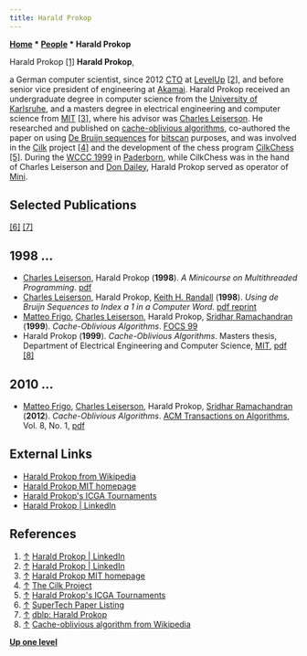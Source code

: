 ```yaml
---
title: Harald Prokop
---
```

**[Home](Home "Home") * [People](People "People") * Harald Prokop**

[](https://www.linkedin.com/in/prokop) Harald Prokop <a id="cite-note-1" href="#cite-ref-1">[1]</a>
**Harald Prokop**,

a German computer scientist, since 2012 [CTO](https://en.wikipedia.org/wiki/Chief_technology_officer) at [LevelUp](https://en.wikipedia.org/wiki/LevelUp) <a id="cite-note-2" href="#cite-ref-2">[2]</a>, and before senior vice president of engineering at [Akamai](https://en.wikipedia.org/wiki/Akamai_Technologies).
Harald Prokop received an undergraduate degree in computer science from the [University of Karlsruhe](https://en.wikipedia.org/wiki/University_of_Karlsruhe_%28TH%29), and a masters degree in electrical engineering and computer science from [MIT](Massachusetts_Institute_of_Technology "Massachusetts Institute of Technology") <a id="cite-note-3" href="#cite-ref-3">[3]</a>, where his advisor was [Charles Leiserson](Charles_Leiserson "Charles Leiserson").
He researched and published on [cache-oblivious algorithms](https://en.wikipedia.org/wiki/Cache-oblivious_algorithm), co-authored the paper on using [De Bruijn sequences](De_Bruijn_Sequence "De Bruijn Sequence") for [bitscan](BitScan "BitScan") purposes,
and was involved in the [Cilk](Cilk "Cilk") project <a id="cite-note-4" href="#cite-ref-4">[4]</a> and the development of the chess program [CilkChess](CilkChess "CilkChess") <a id="cite-note-5" href="#cite-ref-5">[5]</a>. During the [WCCC 1999](WCCC_1999 "WCCC 1999") in [Paderborn](https://en.wikipedia.org/wiki/Paderborn), while CilkChess was in the hand of Charles Leiserson and [Don Dailey](Don_Dailey "Don Dailey"), Harald Prokop served as operator of [Mini](Mini "Mini").

## Selected Publications

<a id="cite-note-6" href="#cite-ref-6">[6]</a> <a id="cite-note-7" href="#cite-ref-7">[7]</a>

## 1998 ...

- [Charles Leiserson](Charles_Leiserson "Charles Leiserson"), Harald Prokop (**1998**). *A Minicourse on Multithreaded Programming*. [pdf](http://supertech.csail.mit.edu/papers/minicourse.pdf)
- [Charles Leiserson](Charles_Leiserson "Charles Leiserson"), Harald Prokop, [Keith H. Randall](Keith_H._Randall "Keith H. Randall") (**1998**). *Using de Bruijn Sequences to Index a 1 in a Computer Word*. [pdf reprint](http://supertech.csail.mit.edu/papers/debruijn.pdf)
- [Matteo Frigo](Matteo_Frigo "Matteo Frigo"), [Charles Leiserson](Charles_Leiserson "Charles Leiserson"), Harald Prokop, [Sridhar Ramachandran](https://dblp.uni-trier.de/pers/hd/r/Ramachandran:Sridhar) (**1999**). *Cache-Oblivious Algorithms*. [FOCS 99](https://dblp.uni-trier.de/db/conf/focs/focs99.html)
- Harald Prokop (**1999**). *Cache-Oblivious Algorithms*. Masters thesis, Department of Electrical Engineering and Computer Science, [MIT](Massachusetts_Institute_of_Technology "Massachusetts Institute of Technology"), [pdf](http://supertech.csail.mit.edu/papers/Prokop99.pdf) <a id="cite-note-8" href="#cite-ref-8">[8]</a>

## 2010 ...

- [Matteo Frigo](Matteo_Frigo "Matteo Frigo"), [Charles Leiserson](Charles_Leiserson "Charles Leiserson"), Harald Prokop, [Sridhar Ramachandran](https://dblp.uni-trier.de/pers/hd/r/Ramachandran:Sridhar) (**2012**). *Cache-Oblivious Algorithms*. [ACM Transactions on Algorithms](ACM#TALG "ACM"), Vol. 8, No. 1, [pdf](http://supertech.csail.mit.edu/papers/FrigoLePr12.pdf)

## External Links

- [Harald Prokop from Wikipedia](https://en.wikipedia.org/wiki/Harald_Prokop)
- [Harald Prokop MIT homepage](http://people.csail.mit.edu/prokop/)
- [Harald Prokop's ICGA Tournaments](https://www.game-ai-forum.org/icga-tournaments/person.php?id=41)
- [Harald Prokop | LinkedIn](https://www.linkedin.com/in/prokop)

## References

1. <a id="cite-ref-1" href="#cite-note-1">↑</a> [Harald Prokop | LinkedIn](https://www.linkedin.com/in/prokop)
1. <a id="cite-ref-2" href="#cite-note-2">↑</a> [Harald Prokop | LinkedIn](https://www.linkedin.com/in/prokop)
1. <a id="cite-ref-3" href="#cite-note-3">↑</a> [Harald Prokop MIT homepage](http://people.csail.mit.edu/prokop/)
1. <a id="cite-ref-4" href="#cite-note-4">↑</a> [The Cilk Project](http://supertech.csail.mit.edu/cilk/)
1. <a id="cite-ref-5" href="#cite-note-5">↑</a> [Harald Prokop's ICGA Tournaments](https://www.game-ai-forum.org/icga-tournaments/person.php?id=41)
1. <a id="cite-ref-6" href="#cite-note-6">↑</a> [SuperTech Paper Listing](http://supertech.csail.mit.edu/papers.html)
1. <a id="cite-ref-7" href="#cite-note-7">↑</a> [dblp: Harald Prokop](https://dblp.uni-trier.de/pers/hd/p/Prokop:Harald)
1. <a id="cite-ref-8" href="#cite-note-8">↑</a> [Cache-oblivious algorithm from Wikipedia](https://en.wikipedia.org/wiki/Cache-oblivious_algorithm)

**[Up one level](People "People")**

